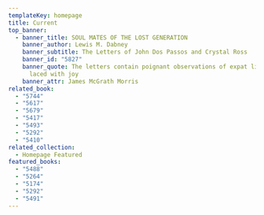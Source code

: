 ```yaml
---
templateKey: homepage
title: Current
top_banner:
  - banner_title: SOUL MATES OF THE LOST GENERATION
    banner_author: Lewis M. Dabney
    banner_subtitle: The Letters of John Dos Passos and Crystal Ross
    banner_id: "5827"
    banner_quote: The letters contain poignant observations of expat life and are
      laced with joy
    banner_attr: James McGrath Morris
related_book:
  - "5744"
  - "5617"
  - "5679"
  - "5417"
  - "5493"
  - "5292"
  - "5410"
related_collection:
  - Homepage Featured
featured_books:
  - "5488"
  - "5264"
  - "5174"
  - "5292"
  - "5491"
---
```

